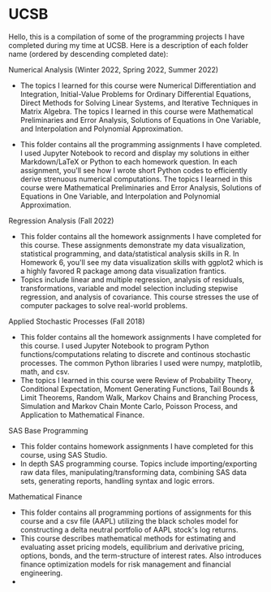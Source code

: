 # UCSB
Hello, this is a compilation of some of the programming projects I have completed during my time at UCSB. Here is a description of each folder name (ordered by descending completed date):

Numerical Analysis (Winter 2022, Spring 2022, Summer 2022)
- The topics I learned for this course were Numerical Differentiation and Integration, Initial-Value Problems for Ordinary Differential Equations, Direct Methods for Solving Linear Systems, and Iterative Techniques in Matrix Algebra. The topics I learned in this course were Mathematical Preliminaries and Error Analysis, Solutions of Equations in One Variable, and Interpolation and Polynomial Approximation.

- This folder contains all the programming assignments I have completed. I used Jupyter Notebook to record and display my solutions in either Markdown/LaTeX or Python to each homework question. In each assignment, you'll see how I wrote short Python codes to efficiently derive strenuous numerical computations.
The topics I learned in this course were Mathematical Preliminaries and Error Analysis, Solutions of Equations in One Variable, and Interpolation and Polynomial Approximation.

Regression Analysis (Fall 2022)
- This folder contains all the homework assignments I have completed for this course. These assignments demonstrate my data visualization, statistical programming, and data/statistical analysis skills in R. In Homework 6, you'll see my data visualization skills with ggplot2 which is a highly favored R package among data visualization frantics.
- Topics include linear and multiple regression, analysis of residuals, transformations, variable and model selection including stepwise regression, and analysis of covariance. This course stresses the use of computer packages to solve real-world problems.

Applied Stochastic Processes (Fall 2018)
- This folder contains all the homework assignments I have completed for this course. I used Jupyter Notebook to program Python functions/computations relating to discrete and continous stochastic processes. The common Python libraries I used were numpy, matplotlib, math, and csv.
- The topics I learned in this course were Review of Probability Theory, Conditional Expectation, Moment Generating Functions, Tail Bounds & Limit Theorems, Random Walk, Markov Chains and Branching Process, Simulation and Markov Chain Monte Carlo, Poisson Process, and Application to Mathematical Finance.

SAS Base Programming
- This folder contains homework assignments I have completed for this course, using SAS Studio.
- In depth SAS programming course. Topics include importing/exporting raw data files, manipulating/transforming data, combining SAS data sets, generating reports, handling syntax and logic errors.

Mathematical Finance
- This folder contains all programming portions of assignments for this course and a csv file (AAPL) utilizing the black scholes model for constructing a delta neutral portfolio of AAPL stock's log returns.  
- This course describes mathematical methods for estimating and evaluating asset pricing models, equilibrium and derivative pricing, options, bonds, and the term-structure of interest rates. Also introduces finance optimization models for risk management and financial engineering.
- 
